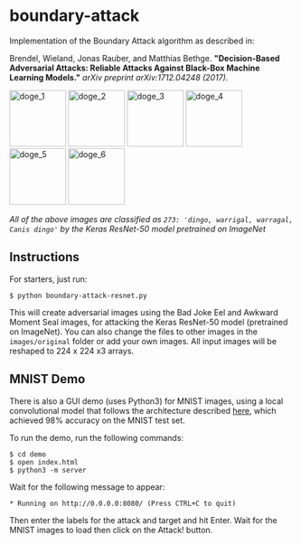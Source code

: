 # boundary-attack
Implementation of the Boundary Attack algorithm as described in:

Brendel, Wieland, Jonas Rauber, and Matthias Bethge. **"Decision-Based Adversarial Attacks: Reliable Attacks Against Black-Box Machine Learning Models."** *arXiv preprint arXiv:1712.04248 (2017).*

<div>
<img src="https://raw.githubusercontent.com/greentfrapp/boundary-attack/master/images/sample_4_label273_dingo/20180422_231253_dingo.png" alt="doge_1" width="100px" height="whatever" style="display: inline-block;">
<img src="https://raw.githubusercontent.com/greentfrapp/boundary-attack/master/images/sample_4_label273_dingo/20180422_231254_dingo.png" alt="doge_2" width="100px" height="whatever" style="display: inline-block;">
<img src="https://raw.githubusercontent.com/greentfrapp/boundary-attack/master/images/sample_4_label273_dingo/20180422_231307_dingo.png" alt="doge_3" width="100px" height="whatever" style="display: inline-block;">
<img src="https://raw.githubusercontent.com/greentfrapp/boundary-attack/master/images/sample_4_label273_dingo/20180422_231453_dingo.png" alt="doge_4" width="100px" height="whatever" style="display: inline-block;">
<img src="https://raw.githubusercontent.com/greentfrapp/boundary-attack/master/images/sample_4_label273_dingo/20180422_232244_dingo.png" alt="doge_5" width="100px" height="whatever" style="display: inline-block;">
<img src="https://raw.githubusercontent.com/greentfrapp/boundary-attack/master/images/sample_4_label273_dingo/20180422_234213_dingo.png" alt="doge_6" width="100px" height="whatever" style="display: inline-block;">
</div>

*All of the above images are classified as `273: 'dingo, warrigal, warragal, Canis dingo'` by the Keras ResNet-50 model pretrained on ImageNet*

## Instructions

For starters, just run:

```
$ python boundary-attack-resnet.py
```

This will create adversarial images using the Bad Joke Eel and Awkward Moment Seal images, for attacking the Keras ResNet-50 model (pretrained on ImageNet). You can also change the files to other images in the `images/original` folder or add your own images. All input images will be reshaped to 224 x 224 x3 arrays.

## MNIST Demo

There is also a GUI demo (uses Python3) for MNIST images, using a local convolutional model that follows the architecture described [here](https://www.tensorflow.org/tutorials/layers#building_the_cnn_mnist_classifier), which achieved 98% accuracy on the MNIST test set.

To run the demo, run the following commands:

```
$ cd demo
$ open index.html
$ python3 -m server
```
Wait for the following message to appear:

```
* Running on http://0.0.0.0:8080/ (Press CTRL+C to quit)
```

Then enter the labels for the attack and target and hit Enter. Wait for the MNIST images to load then click on the Attack! button.
